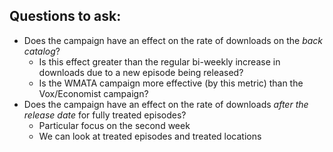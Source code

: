 ## Questions to ask:
- Does the campaign have an effect on the rate of downloads on the *back catalog*?
  - Is this effect greater than the regular bi-weekly increase in downloads due to a new episode being released?
  - Is the WMATA campaign more effective (by this metric) than the Vox/Economist campaign?
- Does the campaign have an effect on the rate of downloads *after the release date* for fully treated episodes?
  - Particular focus on the second week
  - We can look at treated episodes and treated locations
